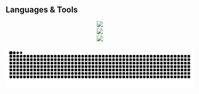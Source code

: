 
##  Languages & Tools

<p align="center">
  <img src="https://skillicons.dev/icons?i=python,cs,js,html,css,php" /><br/>
  <img src="https://skillicons.dev/icons?i=react,django,flask,dotnet,tailwind" /><br/>
  <img src="https://skillicons.dev/icons?i=tensorflow,pytorch,opencv,mysql" /><br/>
</p>


![snake gif](https://github.com/metinmeki/metinmeki/blob/output/github-snake-dark.svg)

